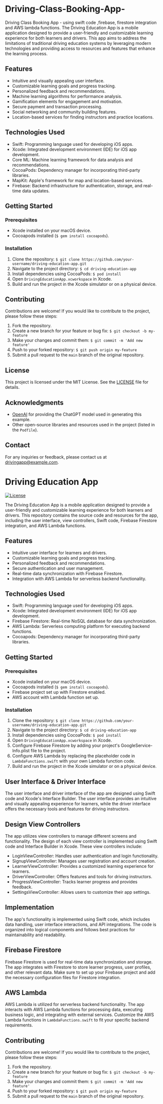# Driving-Class-Booking-App-
Driving Class Booking App - using swift code ,firebase, firestore integration and AWS lambda functions.
The Driving Education App is a mobile application designed to provide a user-friendly and customizable learning experience for both learners and drivers. This app aims to address the limitations of traditional driving education systems by leveraging modern technologies and providing access to resources and features that enhance the learning process.

## Features

- Intuitive and visually appealing user interface.
- Customizable learning goals and progress tracking.
- Personalized feedback and recommendations.
- Machine learning algorithms for performance analysis.
- Gamification elements for engagement and motivation.
- Secure payment and transaction processing.
- Social networking and community building features.
- Location-based services for finding instructors and practice locations.

## Technologies Used

- Swift: Programming language used for developing iOS apps.
- Xcode: Integrated development environment (IDE) for iOS app development.
- Core ML: Machine learning framework for data analysis and recommendations.
- CocoaPods: Dependency manager for incorporating third-party libraries.
- MapKit: Apple's framework for map and location-based services.
- Firebase: Backend infrastructure for authentication, storage, and real-time data updates.

## Getting Started

### Prerequisites

- Xcode installed on your macOS device.
- Cocoapods installed (`$ gem install cocoapods`).

### Installation

1. Clone the repository: `$ git clone https://github.com/your-username/driving-education-app.git`
2. Navigate to the project directory: `$ cd driving-education-app`
3. Install dependencies using CocoaPods: `$ pod install`
4. Open `DrivingEducationApp.xcworkspace` in Xcode.
5. Build and run the project in the Xcode simulator or on a physical device.

## Contributing

Contributions are welcome! If you would like to contribute to the project, please follow these steps:

1. Fork the repository.
2. Create a new branch for your feature or bug fix: `$ git checkout -b my-feature`
3. Make your changes and commit them: `$ git commit -m 'Add new feature'`
4. Push to your forked repository: `$ git push origin my-feature`
5. Submit a pull request to the `main` branch of the original repository.

## License

This project is licensed under the MIT License. See the [LICENSE](LICENSE) file for details.

## Acknowledgments

- [OpenAI](https://openai.com) for providing the ChatGPT model used in generating this example.
- Other open-source libraries and resources used in the project (listed in the `Podfile`).

## Contact

For any inquiries or feedback, please contact us at drivingapp@example.com.

# Driving Education App

[![License](https://img.shields.io/badge/license-MIT-blue.svg)](LICENSE)

The Driving Education App is a mobile application designed to provide a user-friendly and customizable learning experience for both learners and drivers. This repository contains the source code and resources for the app, including the user interface, view controllers, Swift code, Firebase Firestore integration, and AWS Lambda functions.

## Features

- Intuitive user interface for learners and drivers.
- Customizable learning goals and progress tracking.
- Personalized feedback and recommendations.
- Secure authentication and user management.
- Real-time data synchronization with Firebase Firestore.
- Integration with AWS Lambda for serverless backend functionality.

## Technologies Used

- Swift: Programming language used for developing iOS apps.
- Xcode: Integrated development environment (IDE) for iOS app development.
- Firebase Firestore: Real-time NoSQL database for data synchronization.
- AWS Lambda: Serverless computing platform for executing backend functions.
- Cocoapods: Dependency manager for incorporating third-party libraries.

## Getting Started

### Prerequisites

- Xcode installed on your macOS device.
- Cocoapods installed (`$ gem install cocoapods`).
- Firebase project set up with Firestore enabled.
- AWS account with Lambda function set up.

### Installation

1. Clone the repository: `$ git clone https://github.com/your-username/driving-education-app.git`
2. Navigate to the project directory: `$ cd driving-education-app`
3. Install dependencies using CocoaPods: `$ pod install`
4. Open `DrivingEducationApp.xcworkspace` in Xcode.
5. Configure Firebase Firestore by adding your project's GoogleService-Info.plist file to the project.
6. Configure AWS Lambda by replacing the placeholder code in `LambdaFunctions.swift` with your own Lambda function code.
7. Build and run the project in the Xcode simulator or on a physical device.

## User Interface & Driver Interface

The user interface and driver interface of the app are designed using Swift code and Xcode's Interface Builder. The user interface provides an intuitive and visually appealing experience for learners, while the driver interface offers the necessary tools and features for driving instructors.

## Design View Controllers

The app utilizes view controllers to manage different screens and functionality. The design of each view controller is implemented using Swift code and Interface Builder in Xcode. These view controllers include:

- LoginViewController: Handles user authentication and login functionality.
- SignupViewController: Manages user registration and account creation.
- LearnerViewController: Provides a customized learning experience for learners.
- DriverViewController: Offers features and tools for driving instructors.
- ProgressViewController: Tracks learner progress and provides feedback.
- SettingsViewController: Allows users to customize their app settings.

## Implementation

The app's functionality is implemented using Swift code, which includes data handling, user interface interactions, and API integrations. The code is organized into logical components and follows best practices for maintainability and readability.

## Firebase Firestore

Firebase Firestore is used for real-time data synchronization and storage. The app integrates with Firestore to store learner progress, user profiles, and other relevant data. Make sure to set up your Firebase project and add the necessary configuration files for Firestore integration.

## AWS Lambda

AWS Lambda is utilized for serverless backend functionality. The app interacts with AWS Lambda functions for processing data, executing business logic, and integrating with external services. Customize the AWS Lambda functions in `LambdaFunctions.swift` to fit your specific backend requirements.

## Contributing

Contributions are welcome! If you would like to contribute to the project, please follow these steps:

1. Fork the repository.
2. Create a new branch for your feature or bug fix: `$ git checkout -b my-feature`
3. Make your changes and commit them: `$ git commit -m 'Add new feature'`
4. Push to your forked repository: `$ git push origin my-feature`
5. Submit a pull request to the `main` branch of the original repository.
